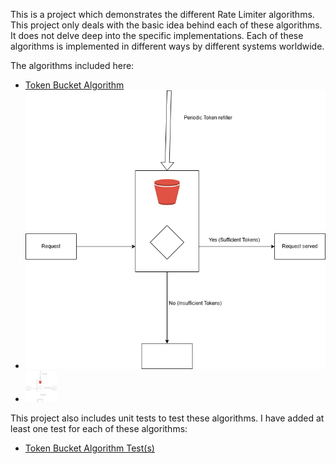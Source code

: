 This is a project which demonstrates the different Rate Limiter algorithms. This project only deals with the basic idea behind each of these algorithms. It does not delve deep into the specific implementations. Each of these algorithms is implemented in different ways by different systems worldwide.

The algorithms included here:
- [Token Bucket Algorithm](src/main/java/com/pallamsetty/tokenbucket)
- ![Token Bucket](assets/Load%20Bucket%20Algorithm.drawio.png)
- <img src="assets/Load%20Bucket%20Algorithm.drawio.png" width="50" height="50" />

This project also includes unit tests to test these algorithms. I have added at least one test for each of these algorithms:
- [Token Bucket Algorithm Test(s)](src/test/java/com/pallamsetty/tokenbucket)
